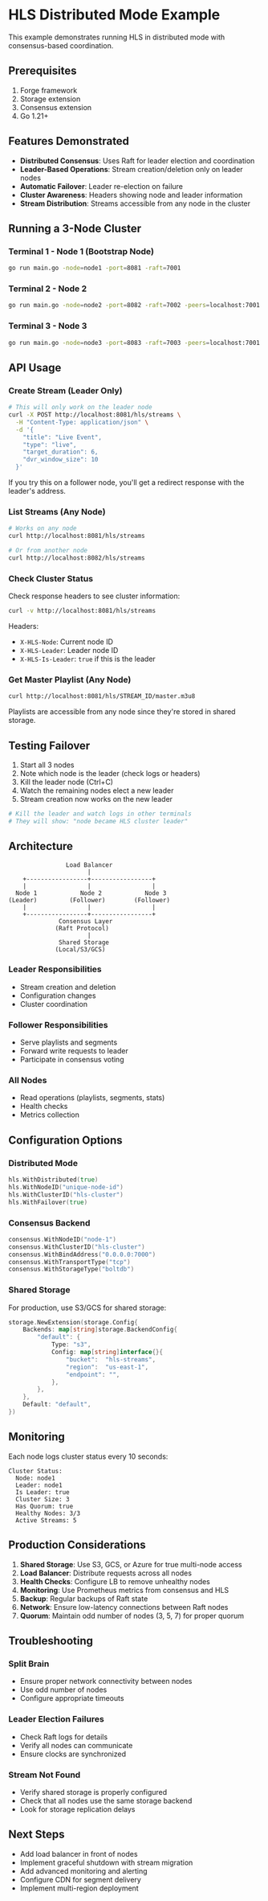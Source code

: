 # HLS Distributed Mode Example

This example demonstrates running HLS in distributed mode with consensus-based coordination.

## Prerequisites

1. Forge framework
2. Storage extension
3. Consensus extension
4. Go 1.21+

## Features Demonstrated

- **Distributed Consensus**: Uses Raft for leader election and coordination
- **Leader-Based Operations**: Stream creation/deletion only on leader nodes
- **Automatic Failover**: Leader re-election on failure
- **Cluster Awareness**: Headers showing node and leader information
- **Stream Distribution**: Streams accessible from any node in the cluster

## Running a 3-Node Cluster

### Terminal 1 - Node 1 (Bootstrap Node)

```bash
go run main.go -node=node1 -port=8081 -raft=7001
```

### Terminal 2 - Node 2

```bash
go run main.go -node=node2 -port=8082 -raft=7002 -peers=localhost:7001
```

### Terminal 3 - Node 3

```bash
go run main.go -node=node3 -port=8083 -raft=7003 -peers=localhost:7001
```

## API Usage

### Create Stream (Leader Only)

```bash
# This will only work on the leader node
curl -X POST http://localhost:8081/hls/streams \
  -H "Content-Type: application/json" \
  -d '{
    "title": "Live Event",
    "type": "live",
    "target_duration": 6,
    "dvr_window_size": 10
  }'
```

If you try this on a follower node, you'll get a redirect response with the leader's address.

### List Streams (Any Node)

```bash
# Works on any node
curl http://localhost:8081/hls/streams

# Or from another node
curl http://localhost:8082/hls/streams
```

### Check Cluster Status

Check response headers to see cluster information:

```bash
curl -v http://localhost:8081/hls/streams
```

Headers:
- `X-HLS-Node`: Current node ID
- `X-HLS-Leader`: Leader node ID  
- `X-HLS-Is-Leader`: `true` if this is the leader

### Get Master Playlist (Any Node)

```bash
curl http://localhost:8081/hls/STREAM_ID/master.m3u8
```

Playlists are accessible from any node since they're stored in shared storage.

## Testing Failover

1. Start all 3 nodes
2. Note which node is the leader (check logs or headers)
3. Kill the leader node (Ctrl+C)
4. Watch the remaining nodes elect a new leader
5. Stream creation now works on the new leader

```bash
# Kill the leader and watch logs in other terminals
# They will show: "node became HLS cluster leader"
```

## Architecture

```
                Load Balancer
                      |
    +-----------------+-----------------+
    |                 |                 |
  Node 1            Node 2            Node 3
(Leader)         (Follower)        (Follower)
    |                 |                 |
    +-----------------+-----------------+
              Consensus Layer
             (Raft Protocol)
                      |
              Shared Storage
             (Local/S3/GCS)
```

### Leader Responsibilities

- Stream creation and deletion
- Configuration changes
- Cluster coordination

### Follower Responsibilities

- Serve playlists and segments
- Forward write requests to leader
- Participate in consensus voting

### All Nodes

- Read operations (playlists, segments, stats)
- Health checks
- Metrics collection

## Configuration Options

### Distributed Mode

```go
hls.WithDistributed(true)
hls.WithNodeID("unique-node-id")
hls.WithClusterID("hls-cluster")
hls.WithFailover(true)
```

### Consensus Backend

```go
consensus.WithNodeID("node-1")
consensus.WithClusterID("hls-cluster")
consensus.WithBindAddress("0.0.0.0:7000")
consensus.WithTransportType("tcp")
consensus.WithStorageType("boltdb")
```

### Shared Storage

For production, use S3/GCS for shared storage:

```go
storage.NewExtension(storage.Config{
    Backends: map[string]storage.BackendConfig{
        "default": {
            Type: "s3",
            Config: map[string]interface{}{
                "bucket":  "hls-streams",
                "region":  "us-east-1",
                "endpoint": "",
            },
        },
    },
    Default: "default",
})
```

## Monitoring

Each node logs cluster status every 10 seconds:

```
Cluster Status:
  Node: node1
  Leader: node1
  Is Leader: true
  Cluster Size: 3
  Has Quorum: true
  Healthy Nodes: 3/3
  Active Streams: 5
```

## Production Considerations

1. **Shared Storage**: Use S3, GCS, or Azure for true multi-node access
2. **Load Balancer**: Distribute requests across all nodes
3. **Health Checks**: Configure LB to remove unhealthy nodes
4. **Monitoring**: Use Prometheus metrics from consensus and HLS
5. **Backup**: Regular backups of Raft state
6. **Network**: Ensure low-latency connections between Raft nodes
7. **Quorum**: Maintain odd number of nodes (3, 5, 7) for proper quorum

## Troubleshooting

### Split Brain

- Ensure proper network connectivity between nodes
- Use odd number of nodes
- Configure appropriate timeouts

### Leader Election Failures

- Check Raft logs for details
- Verify all nodes can communicate
- Ensure clocks are synchronized

### Stream Not Found

- Verify shared storage is properly configured
- Check that all nodes use the same storage backend
- Look for storage replication delays

## Next Steps

- Add load balancer in front of nodes
- Implement graceful shutdown with stream migration
- Add advanced monitoring and alerting
- Configure CDN for segment delivery
- Implement multi-region deployment

